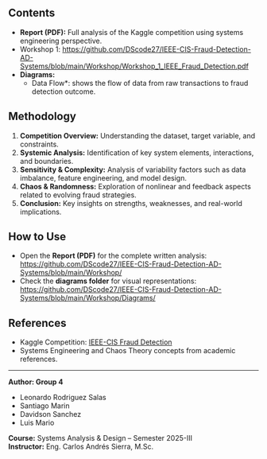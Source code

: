 
## Contents
- **Report (PDF):** Full analysis of the Kaggle competition using systems engineering perspective.
- Workshop 1: https://github.com/DScode27/IEEE-CIS-Fraud-Detection-AD-Systems/blob/main/Workshop/Workshop_1_IEEE_Fraud_Detection.pdf
- **Diagrams:**  
  - Data Flow*: shows the flow of data from raw transactions to fraud detection outcome. 

## Methodology
1. **Competition Overview:** Understanding the dataset, target variable, and constraints.  
2. **Systemic Analysis:** Identification of key system elements, interactions, and boundaries.  
3. **Sensitivity & Complexity:** Analysis of variability factors such as data imbalance, feature engineering, and model design.  
4. **Chaos & Randomness:** Exploration of nonlinear and feedback aspects related to evolving fraud strategies.  
5. **Conclusion:** Key insights on strengths, weaknesses, and real-world implications.  

## How to Use
- Open the **Report (PDF)** for the complete written analysis: https://github.com/DScode27/IEEE-CIS-Fraud-Detection-AD-Systems/blob/main/Workshop/
- Check the **diagrams folder** for visual representations: https://github.com/DScode27/IEEE-CIS-Fraud-Detection-AD-Systems/blob/main/Workshop/Diagrams/

## References
- Kaggle Competition: [IEEE-CIS Fraud Detection](https://www.kaggle.com/competitions/ieee-fraud-detection)  
- Systems Engineering and Chaos Theory concepts from academic references.  

---

**Author: Group 4** 
- Leonardo Rodriguez Salas
- Santiago Marin
- Davidson Sanchez
- Luis Mario
  
**Course:** Systems Analysis & Design – Semester 2025-III  
**Instructor:** Eng. Carlos Andrés Sierra, M.Sc.  
